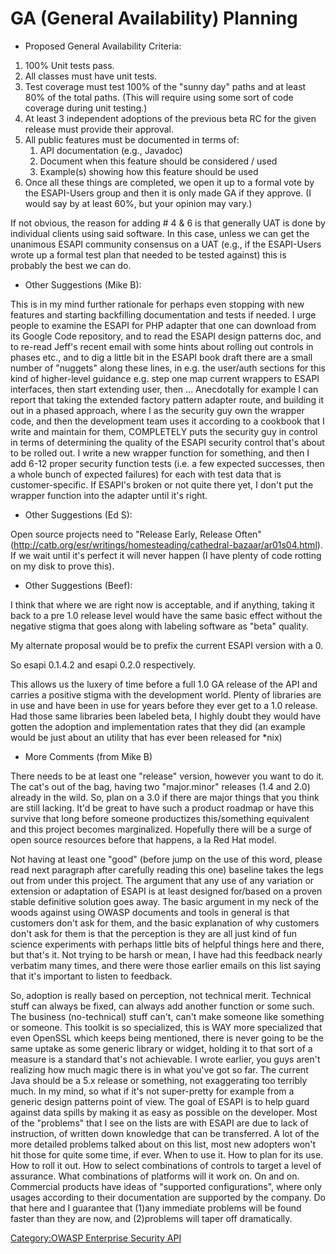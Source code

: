 # GA (General Availability) Planning

  - Proposed General Availability Criteria:

<!-- end list -->

1.  100% Unit tests pass.
2.  All classes must have unit tests.
3.  Test coverage must test 100% of the "sunny day" paths and at least
    80% of the total paths. (This will require using some sort of code
    coverage during unit testing.)
4.  At least 3 independent adoptions of the previous beta RC for the
    given release must provide their approval.
5.  All public features must be documented in terms of:
    1.  API documentation (e.g., Javadoc)
    2.  Document when this feature should be considered / used
    3.  Example(s) showing how this feature should be used
6.  Once all these things are completed, we open it up to a formal vote
    by the ESAPI-Users group and then it is only made GA if they
    approve. (I would say by at least 60%, but your opinion may vary.)

If not obvious, the reason for adding \# 4 & 6 is that generally UAT is
done by individual clients using said software. In this case, unless we
can get the unanimous ESAPI community consensus on a UAT (e.g., if the
ESAPI-Users wrote up a formal test plan that needed to be tested
against) this is probably the best we can do.

  - Other Suggestions (Mike B):

This is in my mind further rationale for perhaps even stopping with new
features and starting backfilling documentation and tests if needed. I
urge people to examine the ESAPI for PHP adapter that one can download
from its Google Code repository, and to read the ESAPI design patterns
doc, and to re-read Jeff's recent email with some hints about rolling
out controls in phases etc., and to dig a little bit in the ESAPI book
draft there are a small number of "nuggets" along these lines, in e.g.
the user/auth sections for this kind of higher-level guidance e.g. step
one map current wrappers to ESAPI interfaces, then start extending user,
then ... Anecdotally for example I can report that taking the extended
factory pattern adapter route, and building it out in a phased approach,
where I as the security guy own the wrapper code, and then the
development team uses it according to a cookbook that I write and
maintain for them, COMPLETELY puts the security guy in control in terms
of determining the quality of the ESAPI security control that's about to
be rolled out. I write a new wrapper function for something, and then I
add 6-12 proper security function tests (i.e. a few expected successes,
then a whole bunch of expected failures) for each with test data that is
customer-specific. If ESAPI's broken or not quite there yet, I don't put
the wrapper function into the adapter until it's right.

  - Other Suggestions (Ed S):

Open source projects need to "Release Early, Release Often"
(http://catb.org/esr/writings/homesteading/cathedral-bazaar/ar01s04.html).
If we wait until it's perfect it will never happen (I have plenty of
code rotting on my disk to prove this).

  - Other Suggestions (Beef):

I think that where we are right now is acceptable, and if anything,
taking it back to a pre 1.0 release level would have the same basic
effect without the negative stigma that goes along with labeling
software as "beta" quality.

My alternate proposal would be to prefix the current ESAPI version with
a 0.

So esapi 0.1.4.2 and esapi 0.2.0 respectively.

This allows us the luxery of time before a full 1.0 GA release of the
API and carries a positive stigma with the development world. Plenty of
libraries are in use and have been in use for years before they ever get
to a 1.0 release. Had those same libraries been labeled beta, I highly
doubt they would have gotten the adoption and implementation rates that
they did (an example would be just about an utility that has ever been
released for \*nix)

  - More Comments (from Mike B)

There needs to be at least one "release" version, however you want to do
it. The cat's out of the bag, having two "major.minor" releases (1.4 and
2.0) already in the wild. So, plan on a 3.0 if there are major things
that you think are still lacking. It'd be great to have such a product
roadmap or have this survive that long before someone productizes
this/something equivalent and this project becomes marginalized.
Hopefully there will be a surge of open source resources before that
happens, a la Red Hat model.

Not having at least one "good" (before jump on the use of this word,
please read next paragraph after carefully reading this one) baseline
takes the legs out from under this project. The argument that any use of
any variation or extension or adaptation of ESAPI is at least designed
for/based on a proven stable definitive solution goes away. The basic
argument in my neck of the woods against using OWASP documents and tools
in general is that customers don't ask for them, and the basic
explanation of why customers don't ask for them is that the perception
is they are all just kind of fun science experiments with perhaps little
bits of helpful things here and there, but that's it. Not trying to be
harsh or mean, I have had this feedback nearly verbatim many times, and
there were those earlier emails on this list saying that it's important
to listen to feedback.

So, adoption is really based on perception, not technical merit.
Technical stuff can always be fixed, can always add another function or
some such. The business (no-technical) stuff can't, can't make someone
like something or someone. This toolkit is so specialized, this is WAY
more specialized that even OpenSSL which keeps being mentioned, there is
never going to be the same uptake as some generic library or widget,
holding it to that sort of a measure is a standard that's not
achievable. I wrote earlier, you guys aren't realizing how much magic
there is in what you've got so far. The current Java should be a 5.x
release or something, not exaggerating too terribly much. In my mind, so
what if it's not super-pretty for example from a generic design patterns
point of view. The goal of ESAPI is to help guard against data spills by
making it as easy as possible on the developer. Most of the "problems"
that I see on the lists are with ESAPI are due to lack of instruction,
of written down knowledge that can be transferred. A lot of the more
detailed problems talked about on this list, most new adopters won't hit
those for quite some time, if ever. When to use it. How to plan for its
use. How to roll it out. How to select combinations of controls to
target a level of assurance. What combinations of platforms will it work
on. On and on. Commercial products have ideas of "supported
configurations", where only usages according to their documentation are
supported by the company. Do that here and I guarantee that (1)any
immediate problems will be found faster than they are now, and
(2)problems will taper off dramatically.

[Category:OWASP Enterprise Security
API](Category:OWASP_Enterprise_Security_API "wikilink")